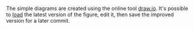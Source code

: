 The simple diagrams are created using the online tool [draw.io](http://draw.io).
It's possible to [load](https://www.draw.io/#Uhttps%3A%2F%2Fraw.githubusercontent.com%2Fseralf%2Fdaf-semantics%2Fmaster%2Fdocs%2Fsemantic_manager-v3.xml) the latest version of the figure, edit it, then save the improved version for a later commit.
